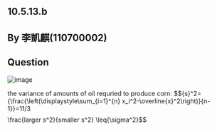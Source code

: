 ## 10.5.13.b
## By 李凱麒(110700002)

## Question
![image](https://github.com/HWTeng-Course/202402-Statistics/assets/162072191/1792a458-ac8b-4a70-bde8-708446066f95)

the variance of amounts of oil requried to produce corn:
 $${s}^2=\{\frac{\left(\displaystyle\sum_{i=1}^{n} x_i^2-\overline{x}^2\right)}{n-1}}=11/3$$
$$\frac{larger  s^2}{smaller  s^2}	\leq{\sigma^2}$$

